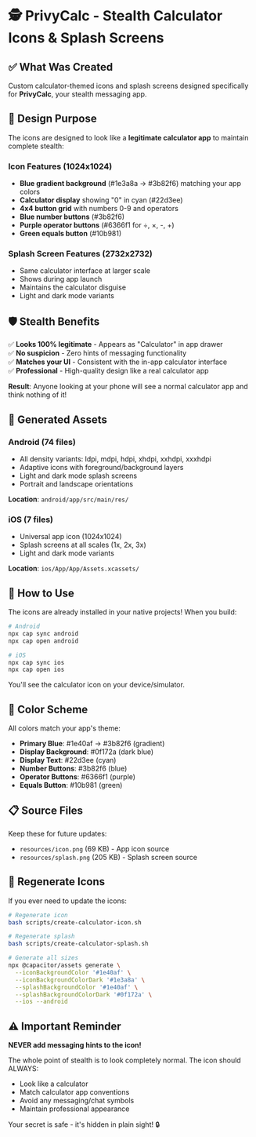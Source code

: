 # 🕵️ PrivyCalc - Stealth Calculator Icons & Splash Screens

## ✅ What Was Created

Custom calculator-themed icons and splash screens designed specifically for **PrivyCalc**, your stealth messaging app.

## 🎯 Design Purpose

The icons are designed to look like a **legitimate calculator app** to maintain complete stealth:

### Icon Features (1024x1024)
- **Blue gradient background** (#1e3a8a → #3b82f6) matching your app colors
- **Calculator display** showing "0" in cyan (#22d3ee)
- **4x4 button grid** with numbers 0-9 and operators
- **Blue number buttons** (#3b82f6)
- **Purple operator buttons** (#6366f1 for ÷, ×, -, +)
- **Green equals button** (#10b981)

### Splash Screen Features (2732x2732)
- Same calculator interface at larger scale
- Shows during app launch
- Maintains the calculator disguise
- Light and dark mode variants

## 🛡️ Stealth Benefits

✅ **Looks 100% legitimate** - Appears as "Calculator" in app drawer  
✅ **No suspicion** - Zero hints of messaging functionality  
✅ **Matches your UI** - Consistent with the in-app calculator interface  
✅ **Professional** - High-quality design like a real calculator app  

**Result**: Anyone looking at your phone will see a normal calculator app and think nothing of it!

## 📱 Generated Assets

### Android (74 files)
- All density variants: ldpi, mdpi, hdpi, xhdpi, xxhdpi, xxxhdpi
- Adaptive icons with foreground/background layers
- Light and dark mode splash screens
- Portrait and landscape orientations

**Location**: `android/app/src/main/res/`

### iOS (7 files)
- Universal app icon (1024x1024)
- Splash screens at all scales (1x, 2x, 3x)
- Light and dark mode variants

**Location**: `ios/App/App/Assets.xcassets/`

## 🚀 How to Use

The icons are already installed in your native projects! When you build:

```bash
# Android
npx cap sync android
npx cap open android

# iOS
npx cap sync ios
npx cap open ios
```

You'll see the calculator icon on your device/simulator.

## 🎨 Color Scheme

All colors match your app's theme:
- **Primary Blue**: #1e40af → #3b82f6 (gradient)
- **Display Background**: #0f172a (dark blue)
- **Display Text**: #22d3ee (cyan)
- **Number Buttons**: #3b82f6 (blue)
- **Operator Buttons**: #6366f1 (purple)
- **Equals Button**: #10b981 (green)

## 📋 Source Files

Keep these for future updates:
- `resources/icon.png` (69 KB) - App icon source
- `resources/splash.png` (205 KB) - Splash screen source

## 🔄 Regenerate Icons

If you ever need to update the icons:

```bash
# Regenerate icon
bash scripts/create-calculator-icon.sh

# Regenerate splash
bash scripts/create-calculator-splash.sh

# Generate all sizes
npx @capacitor/assets generate \
  --iconBackgroundColor '#1e40af' \
  --iconBackgroundColorDark '#1e3a8a' \
  --splashBackgroundColor '#1e40af' \
  --splashBackgroundColorDark '#0f172a' \
  --ios --android
```

## ⚠️ Important Reminder

**NEVER add messaging hints to the icon!**

The whole point of stealth is to look completely normal. The icon should ALWAYS:
- Look like a calculator
- Match calculator app conventions
- Avoid any messaging/chat symbols
- Maintain professional appearance

Your secret is safe - it's hidden in plain sight! 🔒
